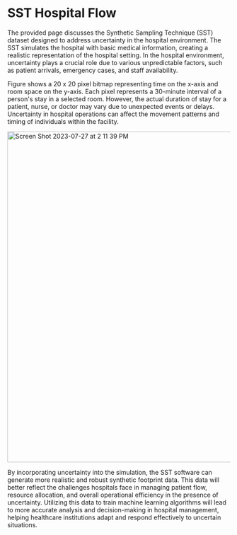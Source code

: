 # SST Hospital Flow

The provided page discusses the Synthetic Sampling Technique (SST) dataset designed to address uncertainty in the hospital environment. The SST simulates the hospital with basic medical information, creating a realistic representation of the hospital setting. In the hospital environment, uncertainty plays a crucial role due to various unpredictable factors, such as patient arrivals, emergency cases, and staff availability.

Figure shows a 20 x 20 pixel bitmap representing time on the x-axis and room space on the y-axis. Each pixel represents a 30-minute interval of a person's stay in a selected room. However, the actual duration of stay for a patient, nurse, or doctor may vary due to unexpected events or delays. Uncertainty in hospital operations can affect the movement patterns and timing of individuals within the facility.

<img width="748" alt="Screen Shot 2023-07-27 at 2 11 39 PM" src="https://github.com/syntizen/SST/assets/10936385/e486c9c1-a316-4265-a40a-e9c113dae74a">

By incorporating uncertainty into the simulation, the SST software can generate more realistic and robust synthetic footprint data. This data will better reflect the challenges hospitals face in managing patient flow, resource allocation, and overall operational efficiency in the presence of uncertainty. Utilizing this data to train machine learning algorithms will lead to more accurate analysis and decision-making in hospital management, helping healthcare institutions adapt and respond effectively to uncertain situations.
